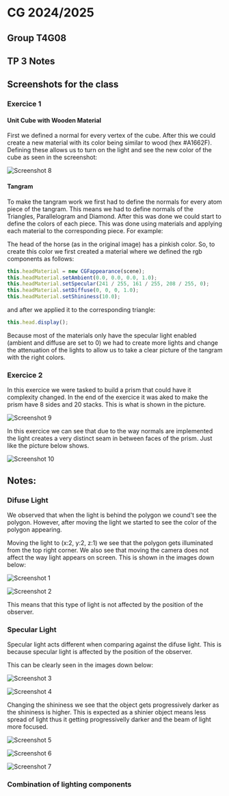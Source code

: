 # CG 2024/2025

## Group T4G08

## TP 3 Notes


## Screenshots for the class

### Exercice 1

#### Unit Cube with Wooden Material

First we defined a normal for every vertex of the cube. After this we could create a new material with its color being similar to wood (hex #A1662F).
Defining these allows us to turn on the light and see the new color of the cube as seen in the screenshot:

![Screenshot 8](screenshots/cg-t04g08-tp3-1.png)

#### Tangram

To make the tangram work we first had to define the normals for every atom piece of the tangram. This means we had to define normals of the Triangles, Parallelogram and Diamond.
After this was done we could start to define the colors of each piece. This was done using materials and applying each material to the corresponding piece.
For example:

The head of the horse (as in the original image) has a pinkish color. So, to create this color we first created a material where we defined the rgb components as follows:

```js
this.headMaterial = new CGFappearance(scene);
this.headMaterial.setAmbient(0.0, 0.0, 0.0, 1.0);
this.headMaterial.setSpecular(241 / 255, 161 / 255, 208 / 255, 0);
this.headMaterial.setDiffuse(0, 0, 0, 1.0);
this.headMaterial.setShininess(10.0);
```

and after we applied it to the corresponding triangle:

```js
this.head.display();
```

Because most of the materials only have the specular light enabled (ambient and diffuse are set to 0) we had to create more lights and change the attenuation of the lights to allow us to take a clear picture of the tangram with the right colors.

### Exercice 2

In this exercice we were tasked to build a prism that could have it complexity changed.
In the end of the exercice it was aked to make the prism have 8 sides and 20 stacks.
This is what is shown in the picture.

![Screenshot 9](screenshots/cg-t04g08-tp3-3.png)

In this exercice we can see that due to the way normals are implemented the light creates a very distinct seam in between faces of the prism. Just like the picture below shows.

![Screenshot 10](screenshots/extras/exercice2-extra.png)

## Notes:

### Difuse Light

We observed that when the light is behind the polygon we cound't see the polygon.
However, after moving the light we started to see the color of the polygon appearing.

Moving the light to (x:2, y:2, z:1) we see that the polygon gets illuminated from the top right corner.
We also see that moving the camera does not affect the way light appears on screen. This is shown in the images down below:

![Screenshot 1](screenshots/extras/difuseAngle1.png)

![Screenshot 2](screenshots/extras/difuseAngle2.png)

This means that this type of light is not affected by the position of the observer.

### Specular Light

Specular light acts different when comparing against the difuse light. This is because specular light is affected by the
position of the observer.

This can be clearly seen in the images down below:

![Screenshot 3](screenshots/extras/specularAngle1.png)

![Screenshot 4](screenshots/extras/specularAngle2.png)

Changing the shininess we see that the object gets progressively darker as the shininess is higher.
This is expected as a shinier object means less spread of light thus it getting progressivelly darker and the beam of light more focused.

![Screenshot 5](screenshots/extras/specularAngle1-Intencity01.png)

![Screenshot 6](screenshots/extras/specularAngle1-Intencity02.png)

![Screenshot 7](screenshots/extras/specularAngle1-Intencity03.png)

### Combination of lighting components




